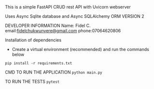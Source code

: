 This is a simple FastAPI CRUD rest API with Uvicorn webserver

Uses Async Sqlite database and Async SQLAlchemy ORM VERSION 2


DEVELOPER INFORMATION
Name: Fidel C.
email:fidelchukwunyere@gmail.com
phone:07064620806


Installation of dependencies
- Create a virtual environment (recommended) and run the commands below

```pip install -r requirements.txt```

CMD TO RUN THE APPLICATION
```python main.py```


TO RUN THE TESTS
```pytest```